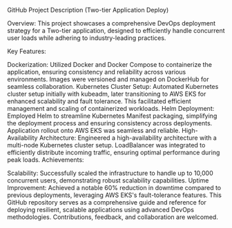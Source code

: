 GitHub Project Description (Two-tier Application Deploy)

Overview:
This project showcases a comprehensive DevOps deployment strategy for a Two-tier application, designed to efficiently handle concurrent user loads while adhering to industry-leading practices.

Key Features:

Dockerization: Utilized Docker and Docker Compose to containerize the application, ensuring consistency and reliability across various environments. Images were versioned and managed on DockerHub for seamless collaboration.
Kubernetes Cluster Setup: Automated Kubernetes cluster setup initially with kubeadm, later transitioning to AWS EKS for enhanced scalability and fault tolerance. This facilitated efficient management and scaling of containerized workloads.
Helm Deployment: Employed Helm to streamline Kubernetes Manifest packaging, simplifying the deployment process and ensuring consistency across deployments. Application rollout onto AWS EKS was seamless and reliable.
High-Availability Architecture: Engineered a high-availability architecture with a multi-node Kubernetes cluster setup. LoadBalancer was integrated to efficiently distribute incoming traffic, ensuring optimal performance during peak loads.
Achievements:

Scalability: Successfully scaled the infrastructure to handle up to 10,000 concurrent users, demonstrating robust scalability capabilities.
Uptime Improvement: Achieved a notable 60% reduction in downtime compared to previous deployments, leveraging AWS EKS's fault-tolerance features.
This GitHub repository serves as a comprehensive guide and reference for deploying resilient, scalable applications using advanced DevOps methodologies. Contributions, feedback, and collaboration are welcomed.
